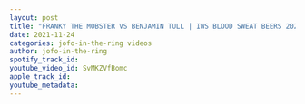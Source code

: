 ```yaml
---
layout: post
title: "FRANKY THE MOBSTER VS BENJAMIN TULL | IWS BLOOD SWEAT BEERS 2021"
date: 2021-11-24
categories: jofo-in-the-ring videos
author: jofo-in-the-ring
spotify_track_id: 
youtube_video_id: SvMKZVfBomc
apple_track_id: 
youtube_metadata: 
---
```

